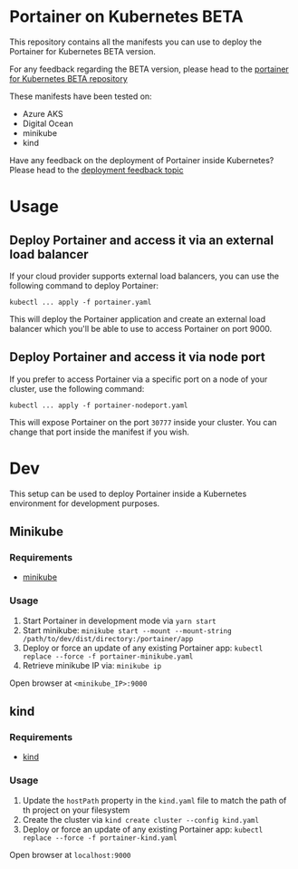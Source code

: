 # Portainer on Kubernetes BETA

This repository contains all the manifests you can use to deploy the Portainer for Kubernetes BETA version.

For any feedback regarding the BETA version, please head to the [portainer for Kubernetes BETA repository](https://github.com/portainer/kubernetes-beta)

These manifests have been tested on:

* Azure AKS
* Digital Ocean
* minikube
* kind

Have any feedback on the deployment of Portainer inside Kubernetes? Please head to the [deployment feedback topic](https://github.com/portainer/kubernetes-beta/issues/1)

# Usage

## Deploy Portainer and access it via an external load balancer

If your cloud provider supports external load balancers, you can use the following command to deploy Portainer:

```
kubectl ... apply -f portainer.yaml
```

This will deploy the Portainer application and create an external load balancer which you'll be able to use to access Portainer on port 9000.

## Deploy Portainer and access it via node port

If you prefer to access Portainer via a specific port on a node of your cluster, use the following command:

```
kubectl ... apply -f portainer-nodeport.yaml
```

This will expose Portainer on the port `30777` inside your cluster. You can change that port inside the manifest if you wish.

# Dev

This setup can be used to deploy Portainer inside a Kubernetes environment for development purposes.

## Minikube

### Requirements

- [minikube](https://minikube.sigs.k8s.io/)

### Usage

1. Start Portainer in development mode via `yarn start`
2. Start minikube: `minikube start --mount --mount-string /path/to/dev/dist/directory:/portainer/app`
3. Deploy or force an update of any existing Portainer app: `kubectl replace --force -f portainer-minikube.yaml`
4. Retrieve minikube IP via: `minikube ip`

Open browser at `<minikube_IP>:9000`

## kind

### Requirements

- [kind](https://kind.sigs.k8s.io/)

### Usage

1. Update the `hostPath` property in the `kind.yaml` file to match the path of th project on your filesystem
2. Create the cluster via `kind create cluster --config kind.yaml`
3. Deploy or force an update of any existing Portainer app: `kubectl replace --force -f portainer-kind.yaml`

Open browser at `localhost:9000`
